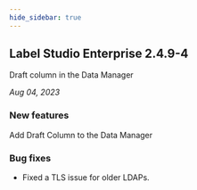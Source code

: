 ```yaml
---
hide_sidebar: true
---
```


## Label Studio Enterprise 2.4.9-4

<div class="onprem-highlight">Draft column in the Data Manager</div>

*Aug 04, 2023*
<!-- Release notes generated using configuration in .github/release.yml at lse-release/2.4.9 -->

### New features

Add Draft Column to the Data Manager

### Bug fixes

* Fixed a TLS issue for older LDAPs.


